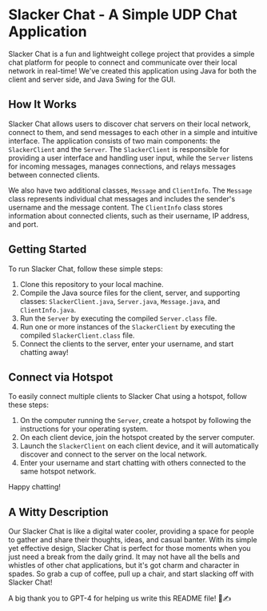 # Slacker Chat - A Simple UDP Chat Application

Slacker Chat is a fun and lightweight college project that provides a simple chat platform for people to connect and communicate over their local network in real-time! We've created this application using Java for both the client and server side, and Java Swing for the GUI.

## How It Works

Slacker Chat allows users to discover chat servers on their local network, connect to them, and send messages to each other in a simple and intuitive interface. The application consists of two main components: the `SlackerClient` and the `Server`. The `SlackerClient` is responsible for providing a user interface and handling user input, while the `Server` listens for incoming messages, manages connections, and relays messages between connected clients.

We also have two additional classes, `Message` and `ClientInfo`. The `Message` class represents individual chat messages and includes the sender's username and the message content. The `ClientInfo` class stores information about connected clients, such as their username, IP address, and port.

## Getting Started

To run Slacker Chat, follow these simple steps:

1. Clone this repository to your local machine.
2. Compile the Java source files for the client, server, and supporting classes: `SlackerClient.java`, `Server.java`, `Message.java`, and `ClientInfo.java`.
3. Run the `Server` by executing the compiled `Server.class` file.
4. Run one or more instances of the `SlackerClient` by executing the compiled `SlackerClient.class` file.
5. Connect the clients to the server, enter your username, and start chatting away!

## Connect via Hotspot

To easily connect multiple clients to Slacker Chat using a hotspot, follow these steps:

1. On the computer running the `Server`, create a hotspot by following the instructions for your operating system.
2. On each client device, join the hotspot created by the server computer.
3. Launch the `SlackerClient` on each client device, and it will automatically discover and connect to the server on the local network.
4. Enter your username and start chatting with others connected to the same hotspot network.

Happy chatting!

## A Witty Description

Our Slacker Chat is like a digital water cooler, providing a space for people to gather and share their thoughts, ideas, and casual banter. With its simple yet effective design, Slacker Chat is perfect for those moments when you just need a break from the daily grind. It may not have all the bells and whistles of other chat applications, but it's got charm and character in spades. So grab a cup of coffee, pull up a chair, and start slacking off with Slacker Chat!

A big thank you to GPT-4 for helping us write this README file! 🤖✍️
